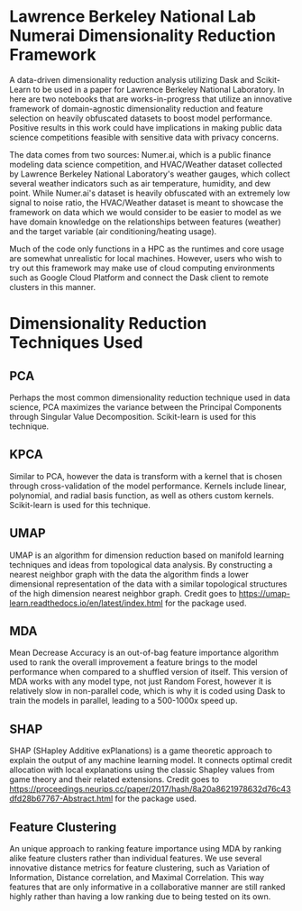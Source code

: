 # Lawrence Berkeley National Lab Numerai Dimensionality Reduction Framework

A data-driven dimensionality reduction analysis utilizing Dask and Scikit-Learn to be used in a paper for Lawrence Berkeley National Laboratory. In here are two notebooks that are works-in-progress that utilize an innovative framework of domain-agnostic dimensionality reduction and feature selection on heavily obfuscated datasets to boost model performance. Positive results in this work could have implications in making public data science competitions feasible with sensitive data with privacy concerns. 

The data comes from two sources: Numer.ai, which is a public finance modeling data science competition, and HVAC/Weather dataset collected by Lawrence Berkeley National Laboratory's weather gauges, which collect several weather indicators such as air temperature, humidity, and dew point. While Numer.ai's dataset is heavily obfuscated with an extremely low signal to noise ratio, the HVAC/Weather dataset is meant to showcase the framework on data which we would consider to be easier to model as we have domain knowledge on the relationships between features (weather) and the target variable (air conditioning/heating usage).

Much of the code only functions in a HPC as the runtimes and core usage are somewhat unrealistic for local machines. However, users who wish to try out this framework may make use of cloud computing environments such as Google Cloud Platform and connect the Dask client to remote clusters in this manner. 

# Dimensionality Reduction Techniques Used

## PCA
Perhaps the most common dimensionality reduction technique used in data science, PCA maximizes the variance between the Principal Components through Singular Value Decomposition. Scikit-learn is used for this technique.

## KPCA
Similar to PCA, however the data is transform with a kernel that is chosen through cross-validation of the model performance. Kernels include linear, polynomial, and radial basis function, as well as others custom kernels. Scikit-learn is used for this technique.

## UMAP
UMAP is an algorithm for dimension reduction based on manifold learning techniques and ideas from topological data analysis. By constructing a nearest neighbor graph with the data the algorithm finds a lower dimensional representation of the data with a similar topological structures of the high dimension nearest neighbor graph. Credit goes to https://umap-learn.readthedocs.io/en/latest/index.html for the package used.

## MDA
Mean Decrease Accuracy is an out-of-bag feature importance algorithm used to rank the overall improvement a feature brings to the model performance when compared to a shuffled version of itself. This version of MDA works with any model type, not just Random Forest, however it is relatively slow in non-parallel code, which is why it is coded using Dask to train the models in parallel, leading to a 500-1000x speed up. 

## SHAP
SHAP (SHapley Additive exPlanations) is a game theoretic approach to explain the output of any machine learning model. It connects optimal credit allocation with local explanations using the classic Shapley values from game theory and their related extensions. Credit goes to https://proceedings.neurips.cc/paper/2017/hash/8a20a8621978632d76c43dfd28b67767-Abstract.html for the package used.

## Feature Clustering
An unique approach to ranking feature importance using MDA by ranking alike feature clusters rather than individual features. We use several innovative distance metrics for feature clustering, such as Variation of Information, Distance correlation, and Maximal Correlation. This way features that are only informative in a collaborative manner are still ranked highly rather than having a low ranking due to being tested on its own.

